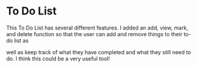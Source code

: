 # To Do List

This To Do List has several different features. I added an add, view, mark, and delete function so that the user can add and remove things to their to-do list as 

well as keep track of what they have completed and what they still need to do. I think this could be a very useful tool!
